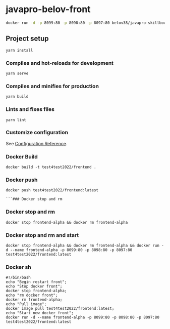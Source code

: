 # javapro-belov-front

```bash
docker run -d -p 8099:80 -p 8098:80 -p 8097:80 belov38/javapro-skillbox:$VERSION-arm
```

## Project setup

```
yarn install
```

### Compiles and hot-reloads for development

```
yarn serve
```

### Compiles and minifies for production

```
yarn build
```

### Lints and fixes files

```
yarn lint
```

### Customize configuration

See [Configuration Reference](https://cli.vuejs.org/config/).

### Docker Build
```
docker build -t test4test2022/frontend .
```

### Docker push
```
docker push test4test2022/frontend:latest

```### Docker stop and rm
```
### Docker stop and rm
```
docker stop frontend-alpha && docker rm frontend-alpha
```
### Docker stop and rm and start
```
docker stop frontend-alpha && docker rm frontend-alpha && docker run -d --name frontend-alpha -p 8099:80 -p 8098:80 -p 8097:80 test4test2022/frontend:latest
```
### Docker sh
```
#!/bin/bash
echo "Begin restart front";
echo "Stop docker front";
docker stop frontend-alpha;
echo "rm docker front";
docker rm frontend-alpha;
echo "Pull image";
docker image pull test4test2022/frontend:latest;
echo "Start new docker front";
docker run -d --name frontend-alpha -p 8099:80 -p 8098:80 -p 8097:80 test4test2022/frontend:latest
```